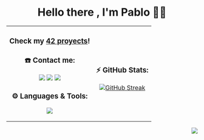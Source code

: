 <h1 align="center"> Hello there , I'm Pablo ✌🏼</h1>

<table align="center">
  </tr>
  <td>
    <h3 align="center"> Check my <a href="https://github.com/PaLucena/42_Cursus">42 proyects</a>!</h3>
    <h3 align="center">☎️ Contact me:</h3>
     <p align="center">
       <a href="https://www.linkedin.com/in/pablo-lucena-gonz%C3%A1lez-34a172213/"><img src="https://img.shields.io/badge/LinkedIn-0077B5?style=for-the-badge&logo=linkedin&logoColor=white" /></a>
      <a href="mailto:pablolucena01@gmail.com"><img src="https://img.shields.io/badge/Gmail-D14836?style=for-the-badge&logo=gmail&logoColor=white" /></a>
      <a href="https://instagram.com/mr.lucena/"><img src="https://img.shields.io/badge/Instagram-E4405F?style=for-the-badge&logo=instagram&logoColor=white" /></a>
    </p>
    <h3 align="center">⚙️ Languages & Tools:</h3>
    <p align="center"><a href="https://skillicons.dev"><img src="https://skillicons.dev/icons?i=c,cpp,html,css,js,arduino,git,bash&perline=4" /></a></p>
  </td>
  <td>
    <div align="center">
      <h3>⚡️ GitHub Stats:</h3>
      <a href="https://git.io/streak-stats"><img src="https://streak-stats.demolab.com?user=PaLucena&theme=javascript-dark&border_radius=10&date_format=M%20j%5B%2C%20Y%5D&background=45%2C07001E%2CBE4444&border=EBEBEB&stroke=EBEBEB&currStreakLabel=EBEBEB&dates=EBEBEB&excludeDaysLabel=EBEBEB&sideLabels=EBEBEB" alt="GitHub Streak"></a>
    </div>
  </td>
</table>



<p align="right"><img src="https://komarev.com/ghpvc/?username=PaLucena&style=flat-square&color=red"></p>

<!--
Así se comenta en GitHub
-->
